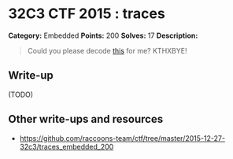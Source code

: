 # 32C3 CTF 2015 : traces

**Category:** Embedded
**Points:** 200
**Solves:** 17
**Description:**

> Could you please decode [this](https://mega.nz/#!fB0WVL4b) for me? KTHXBYE!


## Write-up

(TODO)

## Other write-ups and resources

* <https://github.com/raccoons-team/ctf/tree/master/2015-12-27-32c3/traces_embedded_200>
